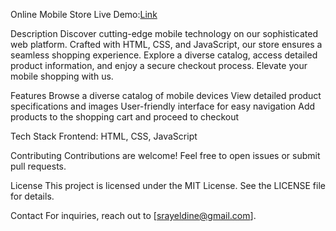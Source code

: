 Online Mobile Store
Live Demo:[Link](https://mobile-store-555.netlify.app/)

Description
Discover cutting-edge mobile technology on our sophisticated web platform. Crafted with HTML, CSS, and JavaScript, our store ensures a seamless shopping experience. Explore a diverse catalog, access detailed product information, and enjoy a secure checkout process. Elevate your mobile shopping with us.

Features
Browse a diverse catalog of mobile devices
View detailed product specifications and images
User-friendly interface for easy navigation
Add products to the shopping cart and proceed to checkout

Tech Stack
Frontend: HTML, CSS, JavaScript

Contributing
Contributions are welcome! Feel free to open issues or submit pull requests.

License
This project is licensed under the MIT License. See the LICENSE file for details.

Contact
For inquiries, reach out to [srayeldine@gmail.com].
